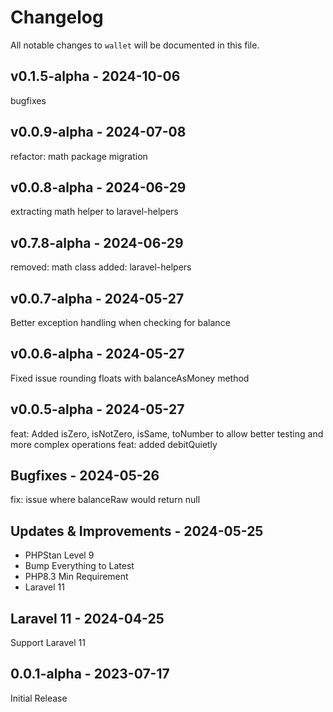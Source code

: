 # Changelog

All notable changes to `wallet` will be documented in this file.

## v0.1.5-alpha - 2024-10-06

bugfixes

## v0.0.9-alpha - 2024-07-08

refactor: math package migration

## v0.0.8-alpha - 2024-06-29

extracting math helper to laravel-helpers

## v0.7.8-alpha - 2024-06-29

removed: math class
added: laravel-helpers

## v0.0.7-alpha - 2024-05-27

Better exception handling when checking for balance

## v0.0.6-alpha - 2024-05-27

Fixed issue rounding floats with balanceAsMoney method

## v0.0.5-alpha - 2024-05-27

feat: Added isZero, isNotZero, isSame, toNumber to allow better testing and more complex operations
feat: added debitQuietly

## Bugfixes - 2024-05-26

fix: issue where balanceRaw would return null

## Updates & Improvements - 2024-05-25

- PHPStan Level 9
- Bump Everything to Latest
- PHP8.3 Min Requirement
- Laravel 11

## Laravel 11 - 2024-04-25

Support Laravel 11

## 0.0.1-alpha - 2023-07-17

Initial Release
